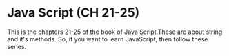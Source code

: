 # Java Script (CH 21-25)


This is the chapters 21-25 of the book of Java Script.These are about string and it's methods. So, if you want to learn JavaScript, then follow these series.

